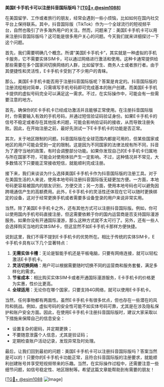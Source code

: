**美国E卡手机卡可以注册抖音国际版吗？[[TG💪+ @esim1088](https://t.me/s/esim1088)]**

在美国留学、工作或者旅行的朋友，经常会遇到一些小烦恼，比如如何在国内社交平台上保持联系。其中，抖音国际版（TikTok）作为一个全球流行的短视频平台，自然也吸引了许多海外用户的关注。然而，问题来了：美国E卡手机卡可以用来注册抖音国际版吗？这可能是很多用户关心的问题。今天我们就来详细探讨一下这个问题。

首先，我们需要明确几个概念。所谓“美国E卡手机卡”，其实就是一种虚拟的手机卡服务，它不需要实体SIM卡，可以通过网络进行激活和使用。这种卡通常提供给那些需要在多个国家间切换网络的人群，比如留学生、商务人士或者旅行者。由于其便捷性和灵活性，E卡手机卡受到了不少用户的青睐。

那么，美国E卡手机卡能否用于注册抖音国际版呢？答案是肯定的。抖音国际版的注册流程相对简单，只需填写手机号码即可完成基本的账户创建。而美国E卡手机卡提供的虚拟号码完全可以满足这一需求。不过，在实际操作中，可能会有一些需要注意的地方。

首先，确保你的E卡手机卡已经成功激活并且能够正常使用。在注册抖音国际版时，你需要输入有效的手机号码，并通过短信验证码验证身份。如果E卡手机卡的信号不稳定或者存在其他技术问题，可能会影响验证码的接收，从而导致注册失败。因此，在开始注册之前，最好先测试一下E卡手机卡的功能是否正常。

其次，关于地区限制的问题。抖音国际版在全球范围内都是可用的，但某些国家或地区的用户可能会受到一定的限制。这是因为不同国家的法律法规有所不同，抖音为了遵守当地的政策，有时会调整部分功能。如果你发现自己的E卡手机卡归属地与所在国家不符，可能会对使用体验产生一定影响。不过，这种情况并不常见，大多数情况下只要能正常接收短信，就能顺利完成注册。

接下来，我们来谈谈为什么选择美国E卡手机卡作为抖音国际版的注册工具。对于在美国生活的人来说，使用本地号码注册抖音国际版无疑更加方便。一方面，本地号码更容易被国内的朋友识别，方便交流；另一方面，使用本地号码也可以避免因跨境通信产生的高额费用。此外，E卡手机卡的灵活性还体现在它可以随时更换绑定的设备，这对于经常更换手机或者需要多设备登录的用户来说非常实用。

当然，除了美国E卡手机卡之外，还有其他方式可以注册抖音国际版。例如，你可以使用国内手机号码直接注册，但这需要依赖于你的国内运营商是否支持国际漫游服务。如果你没有开通国际漫游，那么这种方式就不太可行了。另外，还有一些人会选择购买当地的实体SIM卡，但这显然不如E卡手机卡那样方便快捷。

说到这里，我们不得不提到E卡手机卡的优势所在。相比于传统的实体SIM卡，E卡手机卡具有以下几个显著特点：

1. **无需实体卡槽**：无论是智能手机还是平板电脑，只要有网络连接，就可以轻松激活E卡手机卡。
2. **灵活切换网络**：用户可以根据需要随时切换不同的运营商和服务套餐，满足多样化的需求。
3. **节省成本**：相比购买实体SIM卡或者开通国际漫游服务，E卡手机卡的价格更为实惠，性价比更高。
4. **全球适用**：无论你在哪个国家，只要支持4G网络，就可以使用E卡手机卡。

当然，任何事物都有两面性。虽然E卡手机卡有很多优点，但也存在一些潜在的风险和挑战。例如，虚拟号码的安全性可能不如实体号码可靠，尤其是在涉及隐私保护和账户安全方面。因此，在使用E卡手机卡注册抖音国际版时，建议大家采取以下措施来保障自己的信息安全：

- 设置复杂的密码，并定期更换；
- 不要随意泄露个人信息，尤其是验证码；
- 定期检查账户活动记录，发现异常及时处理。

最后，让我们回到最初的问题：美国E卡手机卡可以注册抖音国际版吗？答案当然是可以的！只要你的E卡手机卡功能正常，且符合抖音国际版的注册要求，就能顺利创建账号并享受短视频带来的乐趣。当然，在实际操作过程中，还需要注意一些细节问题，如信号稳定性、地区限制等。希望这篇文章能帮助到有需要的朋友！

[[TG💪+ @esim1088](https://t.me/s/esim1088) ![Image](https://i.postimg.cc/4NQfJmqS/Snipaste-2025-05-13-00-14-12.png)]